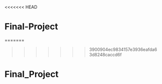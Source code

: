 <<<<<<< HEAD
# Final-Project
=======
>>>>>>> 3900904ec9834157e3936eafda63d8248caccd6f
# Final_Project
